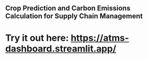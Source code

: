 ## Crop Prediction and Carbon Emissions Calculation for Supply Chain Management 

# Try it out here: https://atms-dashboard.streamlit.app/
